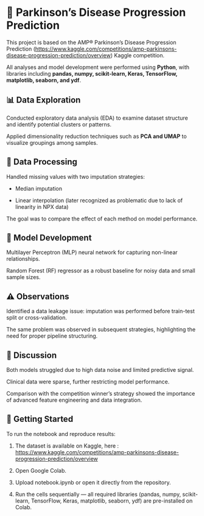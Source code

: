 # 🧠 Parkinson’s Disease Progression Prediction

This project is based on the AMP® Parkinson’s Disease Progression Prediction (https://www.kaggle.com/competitions/amp-parkinsons-disease-progression-prediction/overview) Kaggle competition.

All analyses and model development were performed using **Python**, with libraries including **pandas, numpy, scikit-learn, Keras, TensorFlow, matplotlib, seaborn, and ydf**.


## 📊 Data Exploration

Conducted exploratory data analysis (EDA) to examine dataset structure and identify potential clusters or patterns.

Applied dimensionality reduction techniques such as **PCA and UMAP** to visualize groupings among samples.


## 🧹 Data Processing

Handled missing values with two imputation strategies:

- Median imputation

- Linear interpolation (later recognized as problematic due to lack of linearity in NPX data)

The goal was to compare the effect of each method on model performance.


## 🤖 Model Development

Multilayer Perceptron (MLP) neural network for capturing non-linear relationships.

Random Forest (RF) regressor as a robust baseline for noisy data and small sample sizes.


## ⚠️ Observations

Identified a data leakage issue: imputation was performed before train-test split or cross-validation.

The same problem was observed in subsequent strategies, highlighting the need for proper pipeline structuring.


## 💬 Discussion

Both models struggled due to high data noise and limited predictive signal.

Clinical data were sparse, further restricting model performance.

Comparison with the competition winner’s strategy showed the importance of advanced feature engineering and data integration.


## 🚀 Getting Started

To run the notebook and reproduce results:

1. The dataset is available on Kaggle, here : https://www.kaggle.com/competitions/amp-parkinsons-disease-progression-prediction/overview

2. Open Google Colab.

3. Upload notebook.ipynb or open it directly from the repository.

4. Run the cells sequentially — all required libraries (pandas, numpy, scikit-learn, TensorFlow, Keras, matplotlib, seaborn, ydf) are pre-installed on Colab.